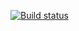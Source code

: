 [![Build status](https://ci.appveyor.com/api/projects/status/ote5d9j3l1a8q8v6?svg=true)](https://ci.appveyor.com/project/MakovkaQA/mobilebank)